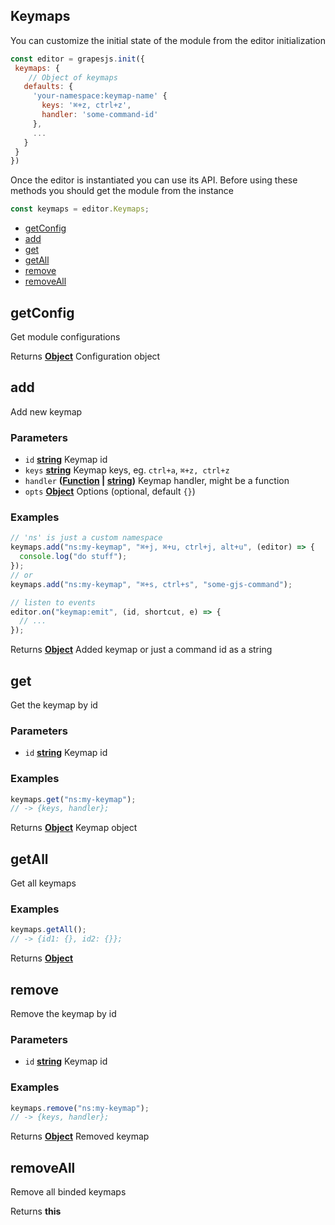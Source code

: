 <!-- Generated by documentation.js. Update this documentation by updating the source code. -->

## Keymaps

You can customize the initial state of the module from the editor initialization

```js
const editor = grapesjs.init({
 keymaps: {
    // Object of keymaps
   defaults: {
     'your-namespace:keymap-name' {
       keys: '⌘+z, ctrl+z',
       handler: 'some-command-id'
     },
     ...
   }
 }
})
```

Once the editor is instantiated you can use its API. Before using these methods you should get the module from the instance

```js
const keymaps = editor.Keymaps;
```

- [getConfig][1]
- [add][2]
- [get][3]
- [getAll][4]
- [remove][5]
- [removeAll][6]

## getConfig

Get module configurations

Returns **[Object][7]** Configuration object

## add

Add new keymap

### Parameters

- `id` **[string][8]** Keymap id
- `keys` **[string][8]** Keymap keys, eg. `ctrl+a`, `⌘+z, ctrl+z`
- `handler` **([Function][9] | [string][8])** Keymap handler, might be a function
- `opts` **[Object][7]** Options (optional, default `{}`)

### Examples

```javascript
// 'ns' is just a custom namespace
keymaps.add("ns:my-keymap", "⌘+j, ⌘+u, ctrl+j, alt+u", (editor) => {
  console.log("do stuff");
});
// or
keymaps.add("ns:my-keymap", "⌘+s, ctrl+s", "some-gjs-command");

// listen to events
editor.on("keymap:emit", (id, shortcut, e) => {
  // ...
});
```

Returns **[Object][7]** Added keymap
or just a command id as a string

## get

Get the keymap by id

### Parameters

- `id` **[string][8]** Keymap id

### Examples

```javascript
keymaps.get("ns:my-keymap");
// -> {keys, handler};
```

Returns **[Object][7]** Keymap object

## getAll

Get all keymaps

### Examples

```javascript
keymaps.getAll();
// -> {id1: {}, id2: {}};
```

Returns **[Object][7]**

## remove

Remove the keymap by id

### Parameters

- `id` **[string][8]** Keymap id

### Examples

```javascript
keymaps.remove("ns:my-keymap");
// -> {keys, handler};
```

Returns **[Object][7]** Removed keymap

## removeAll

Remove all binded keymaps

Returns **this**

[1]: #getconfig
[2]: #add
[3]: #get
[4]: #getAll
[5]: #remove
[6]: #removeall
[7]: https://developer.mozilla.org/docs/Web/JavaScript/Reference/Global_Objects/Object
[8]: https://developer.mozilla.org/docs/Web/JavaScript/Reference/Global_Objects/String
[9]: https://developer.mozilla.org/docs/Web/JavaScript/Reference/Statements/function
